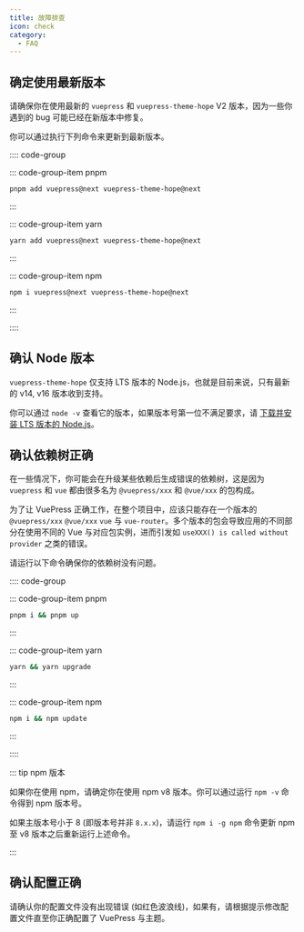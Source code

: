 ```yaml
---
title: 故障排查
icon: check
category:
  - FAQ
---
```


## 确定使用最新版本

请确保你在使用最新的 `vuepress` 和 `vuepress-theme-hope` V2 版本，因为一些你遇到的 bug 可能已经在新版本中修复。

你可以通过执行下列命令来更新到最新版本。

:::: code-group

::: code-group-item pnpm

```bash
pnpm add vuepress@next vuepress-theme-hope@next
```

:::

::: code-group-item yarn

```bash
yarn add vuepress@next vuepress-theme-hope@next
```

:::

::: code-group-item npm

```bash
npm i vuepress@next vuepress-theme-hope@next
```

:::

::::

## 确认 Node 版本

`vuepress-theme-hope` 仅支持 LTS 版本的 Node.js，也就是目前来说，只有最新的 v14, v16 版本收到支持。

你可以通过 `node -v` 查看它的版本，如果版本号第一位不满足要求，请 [下载并安装 LTS 版本的 Node.js](../cookbook/tutorial/env.md#nodejs)。

## 确认依赖树正确

在一些情况下，你可能会在升级某些依赖后生成错误的依赖树，这是因为 `vuepress` 和 `vue` 都由很多名为 `@vuepress/xxx` 和 `@vue/xxx` 的包构成。

为了让 VuePress 正确工作，在整个项目中，应该只能存在一个版本的 `@vuepress/xxx` `@vue/xxx` `vue` 与 `vue-router`。多个版本的包会导致应用的不同部分在使用不同的 Vue 与对应包实例，进而引发如 `useXXX() is called without provider` 之类的错误。

请运行以下命令确保你的依赖树没有问题。

:::: code-group

::: code-group-item pnpm

```bash
pnpm i && pnpm up
```

:::

::: code-group-item yarn

```bash
yarn && yarn upgrade
```

:::

::: code-group-item npm

```bash
npm i && npm update
```

:::

::::

::: tip npm 版本

如果你在使用 npm，请确定你在使用 npm v8 版本。你可以通过运行 `npm -v` 命令得到 npm 版本号。

如果主版本号小于 8 (即版本号并非 `8.x.x`)，请运行 `npm i -g npm` 命令更新 npm 至 v8 版本之后重新运行上述命令。

:::

## 确认配置正确

请确认你的配置文件没有出现错误 (如红色波浪线)，如果有，请根据提示修改配置文件直至你正确配置了 VuePress 与主题。
